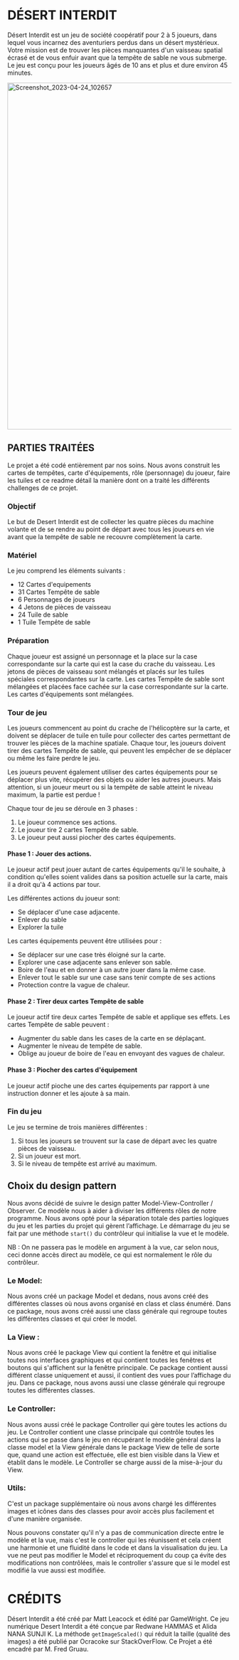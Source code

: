 # DÉSERT INTERDIT

Désert Interdit est un jeu de société coopératif pour 2 à 5 joueurs, dans lequel vous incarnez des aventuriers perdus dans un désert mystérieux. Votre mission est de trouver les pièces manquantes d'un vaisseau spatial écrasé et de vous enfuir avant que la tempête de sable ne vous submerge. Le jeu est conçu pour les joueurs âgés de 10 ans et plus et dure environ 45 minutes.

<img width="780" alt="Screenshot_2023-04-24_102657" src="https://github.com/redyummybread/DesertInterdit/assets/62790552/1573acd8-2d2a-4f6d-a0cd-0600a7d3b8a3">

## PARTIES TRAITÉES

Le projet a été codé entièrement par nos soins. Nous avons construit les cartes de tempêtes, carte d'équipements, rôle (personnage) du joueur, faire les tuiles et ce readme détail la manière dont on a traité les différents challenges de ce projet.

### Objectif

Le but de Desert Interdit est de collecter les quatre pièces du machine volante et de se rendre au point de départ avec tous les joueurs en vie avant que la tempête de sable ne recouvre complètement la carte.

### Matériel
Le jeu comprend les éléments suivants :

- 12 Cartes d'equipements
- 31 Cartes Tempête de sable
- 6 Personnages de joueurs
- 4 Jetons de pièces de vaisseau
- 24 Tuile de sable
- 1 Tuile Tempête de sable

### Préparation

Chaque joueur est assigné un personnage et la place sur la case correspondante sur la carte qui est la case du crache du vaisseau. Les jetons de pièces de vaisseau sont mélangés et placés sur les tuiles spéciales correspondantes sur la carte. Les cartes Tempête de sable sont mélangées et placées face cachée sur la case correspondante sur la carte. Les cartes d'équipements sont mélangées.

### Tour de jeu

Les joueurs commencent au point du crache de l'hélicoptère sur la carte, et doivent se déplacer de tuile en tuile pour collecter des cartes permettant de trouver les pièces de la machine spatiale. Chaque tour, les joueurs doivent tirer des cartes Tempête de sable, qui peuvent les empêcher de se déplacer ou même les faire perdre le jeu.
<br>

Les joueurs peuvent également utiliser des cartes équipements pour se déplacer plus vite, récupérer des objets ou aider les autres joueurs. Mais attention, si un joueur meurt ou si la tempête de sable atteint le niveau maximum, la partie est perdue !
<br>

Chaque tour de jeu se déroule en 3 phases :
<br>
1. Le joueur commence ses actions.
2. Le joueur tire 2 cartes Tempête de sable.
3. Le joueur peut aussi piocher des cartes équipements.

#### Phase 1 : Jouer des actions.
Le joueur actif peut jouer autant de cartes équipements qu'il le souhaite, à condition qu'elles soient valides dans sa position actuelle sur la carte, mais il a droit qu'à 4 actions par tour.

Les différentes actions du joueur sont:
* Se déplacer d'une case adjacente.
* Enlever du sable
* Explorer la tuile

Les cartes équipements peuvent être utilisées pour :
* Se déplacer sur une case très éloigné sur la carte.
* Explorer une case adjacente sans enlever son sable. 
* Boire de l'eau et en donner à un autre jouer dans la même case.
* Enlever tout le sable sur une case sans tenir compte de ses actions
* Protection contre la vague de chaleur.

#### Phase 2 : Tirer deux cartes Tempête de sable
Le joueur actif tire deux cartes Tempête de sable et applique ses effets. Les cartes Tempête de sable peuvent :
* Augmenter du sable dans les cases de la carte en se déplaçant.
* Augmenter le niveau de tempête de sable.
* Oblige au joueur de boire de l'eau en envoyant des vagues de chaleur.


#### Phase 3 : Piocher des cartes d'équipement
Le joueur actif pioche une des cartes équipements par rapport à une instruction donner et les ajoute à sa main.


### Fin du jeu
Le jeu se termine de trois manières différentes :
1. Si tous les joueurs se trouvent sur la case de départ avec les quatre pièces de vaisseau.
2. Si un joueur est mort.
3. Si le niveau de tempête est arrivé au maximum.

## Choix du design pattern

Nous avons décidé de suivre le design patter Model-View-Controller / Observer. Ce modèle nous à aider à diviser les différents rôles de notre programme.
Nous avons opté pour la séparation totale des parties logiques du jeu et les parties du projet qui gèrent l’affichage. Le démarrage du jeu se fait par une méthode `start()` du contrôleur qui initialise la vue et le modèle.

NB : On ne passera pas le modèle en argument à la vue, car selon nous, ceci donne accès direct au modèle, ce qui est normalement le rôle du contrôleur.

### Le Model:
Nous avons créé un package Model et dedans, nous avons créé des différentes classes où nous avons organisé en class et class énuméré. Dans ce package, nous avons créé aussi une class générale qui regroupe toutes les différentes classes et qui créer le model.
     
### La View :
Nous avons créé le package View qui contient la fenêtre et qui initialise toutes nos interfaces graphiques et qui contient toutes les fenêtres et boutons qui s'affichent sur la fenêtre principale. Ce package contient aussi différent classe uniquement et aussi, il contient des vues pour l’affichage du jeu. Dans ce package, nous avons aussi une classe générale qui regroupe toutes les différentes classes.
    
### Le Controller:
Nous avons aussi créé le package Controller qui gère toutes les actions du jeu. Le Controller contient une classe principale qui contrôle toutes les actions qui se passe dans le jeu en récupérant le modèle général dans la classe model et la View générale dans le package View de telle de sorte que, quand une action est effectuée, elle est bien visible dans la View et établit dans le modèle. Le Controller se charge aussi de la mise-à-jour du View.
        
### Utils:
C'est un package supplémentaire où nous avons chargé les différentes images et icônes dans des classes pour avoir accès plus facilement et d'une manière organisée.
        
Nous pouvons constater qu'il n'y a pas de communication directe entre le modèle et la vue, mais c'est le controller qui les réunissent et cela créent une harmonie et une fluidité dans le code et dans la visualisation du jeu. La vue ne peut pas modifier le Model et réciproquement du coup ça évite des modifications non contrôlées, mais le controller s'assure que si le model est modifié la vue aussi est modifiée.
 
# CRÉDITS
Désert Interdit a été créé par Matt Leacock et édité par GameWright. Ce jeu numérique Desert Interdit a été conçue par Redwane HAMMAS et Alida NANA SUNJI K.
La méthode `getImageScaled()` qui réduit la taille (qualité des images) a été publié par Ocracoke sur StackOverFlow.
Ce Projet a été encadré par M. Fred Gruau.
